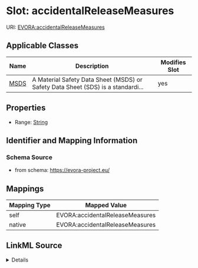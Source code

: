

# Slot: accidentalReleaseMeasures



URI: [EVORA:accidentalReleaseMeasures](https://evora-project.eu/accidentalReleaseMeasures)



<!-- no inheritance hierarchy -->





## Applicable Classes

| Name | Description | Modifies Slot |
| --- | --- | --- |
| [MSDS](MSDS.md) | A Material Safety Data Sheet (MSDS) or Safety Data Sheet (SDS) is a standardi... |  yes  |







## Properties

* Range: [String](String.md)





## Identifier and Mapping Information







### Schema Source


* from schema: https://evora-project.eu/




## Mappings

| Mapping Type | Mapped Value |
| ---  | ---  |
| self | EVORA:accidentalReleaseMeasures |
| native | EVORA:accidentalReleaseMeasures |




## LinkML Source

<details>
```yaml
name: accidentalReleaseMeasures
from_schema: https://evora-project.eu/
rank: 1000
alias: accidentalReleaseMeasures
domain_of:
- MSDS
range: string

```
</details>